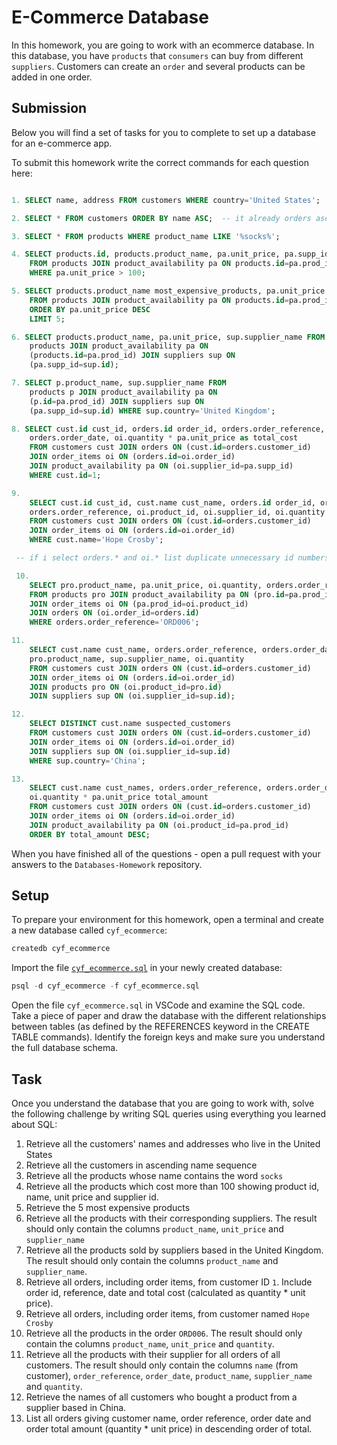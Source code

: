 # E-Commerce Database

In this homework, you are going to work with an ecommerce database. In this database, you have `products` that `consumers` can buy from different `suppliers`. Customers can create an `order` and several products can be added in one order.

## Submission

Below you will find a set of tasks for you to complete to set up a database for an e-commerce app.

To submit this homework write the correct commands for each question here:

```sql

1. SELECT name, address FROM customers WHERE country='United States';

2. SELECT * FROM customers ORDER BY name ASC;  -- it already orders asc by default --

3. SELECT * FROM products WHERE product_name LIKE '%socks%';

4. SELECT products.id, products.product_name, pa.unit_price, pa.supp_id
    FROM products JOIN product_availability pa ON products.id=pa.prod_id
    WHERE pa.unit_price > 100;

5. SELECT products.product_name most_expensive_products, pa.unit_price
    FROM products JOIN product_availability pa ON products.id=pa.prod_id
    ORDER BY pa.unit_price DESC
    LIMIT 5;

6. SELECT products.product_name, pa.unit_price, sup.supplier_name FROM
    products JOIN product_availability pa ON
    (products.id=pa.prod_id) JOIN suppliers sup ON
    (pa.supp_id=sup.id);

7. SELECT p.product_name, sup.supplier_name FROM
    products p JOIN product_availability pa ON
    (p.id=pa.prod_id) JOIN suppliers sup ON
    (pa.supp_id=sup.id) WHERE sup.country='United Kingdom';

8. SELECT cust.id cust_id, orders.id order_id, orders.order_reference,
    orders.order_date, oi.quantity * pa.unit_price as total_cost
    FROM customers cust JOIN orders ON (cust.id=orders.customer_id)
    JOIN order_items oi ON (orders.id=oi.order_id)
    JOIN product_availability pa ON (oi.supplier_id=pa.supp_id)
    WHERE cust.id=1;

9.
    SELECT cust.id cust_id, cust.name cust_name, orders.id order_id, orders.order_date,
    orders.order_reference, oi.product_id, oi.supplier_id, oi.quantity
    FROM customers cust JOIN orders ON (cust.id=orders.customer_id)
    JOIN order_items oi ON (orders.id=oi.order_id)
    WHERE cust.name='Hope Crosby';

 -- if i select orders.* and oi.* list duplicate unnecessary id numbers and hard to read, so tailored by selecting usefull fields..stingy customer btw--

 10.
    SELECT pro.product_name, pa.unit_price, oi.quantity, orders.order_reference
    FROM products pro JOIN product_availability pa ON (pro.id=pa.prod_id)
    JOIN order_items oi ON (pa.prod_id=oi.product_id)
    JOIN orders ON (oi.order_id=orders.id)
    WHERE orders.order_reference='ORD006';

11.
    SELECT cust.name cust_name, orders.order_reference, orders.order_date,
    pro.product_name, sup.supplier_name, oi.quantity
    FROM customers cust JOIN orders ON (cust.id=orders.customer_id)
    JOIN order_items oi ON (orders.id=oi.order_id)
    JOIN products pro ON (oi.product_id=pro.id)
    JOIN suppliers sup ON (oi.supplier_id=sup.id);

12.
    SELECT DISTINCT cust.name suspected_customers
    FROM customers cust JOIN orders ON (cust.id=orders.customer_id)
    JOIN order_items oi ON (orders.id=oi.order_id)
    JOIN suppliers sup ON (oi.supplier_id=sup.id)
    WHERE sup.country='China';

13.
    SELECT cust.name cust_names, orders.order_reference, orders.order_date,
    oi.quantity * pa.unit_price total_amount
    FROM customers cust JOIN orders ON (cust.id=orders.customer_id)
    JOIN order_items oi ON (orders.id=oi.order_id)
    JOIN product_availability pa ON (oi.product_id=pa.prod_id)
    ORDER BY total_amount DESC;

```

When you have finished all of the questions - open a pull request with your answers to the `Databases-Homework` repository.

## Setup

To prepare your environment for this homework, open a terminal and create a new database called `cyf_ecommerce`:

```sql
createdb cyf_ecommerce
```

Import the file [`cyf_ecommerce.sql`](./cyf_ecommerce.sql) in your newly created database:

```sql
psql -d cyf_ecommerce -f cyf_ecommerce.sql
```

Open the file `cyf_ecommerce.sql` in VSCode and examine the SQL code. Take a piece of paper and draw the database with the different relationships between tables (as defined by the REFERENCES keyword in the CREATE TABLE commands). Identify the foreign keys and make sure you understand the full database schema.

## Task

Once you understand the database that you are going to work with, solve the following challenge by writing SQL queries using everything you learned about SQL:

1. Retrieve all the customers' names and addresses who live in the United States
2. Retrieve all the customers in ascending name sequence
3. Retrieve all the products whose name contains the word `socks`
4. Retrieve all the products which cost more than 100 showing product id, name, unit price and supplier id.
5. Retrieve the 5 most expensive products
6. Retrieve all the products with their corresponding suppliers. The result should only contain the columns `product_name`, `unit_price` and `supplier_name`
7. Retrieve all the products sold by suppliers based in the United Kingdom. The result should only contain the columns `product_name` and `supplier_name`.
8. Retrieve all orders, including order items, from customer ID `1`. Include order id, reference, date and total cost (calculated as quantity \* unit price).
9. Retrieve all orders, including order items, from customer named `Hope Crosby`
10. Retrieve all the products in the order `ORD006`. The result should only contain the columns `product_name`, `unit_price` and `quantity`.
11. Retrieve all the products with their supplier for all orders of all customers. The result should only contain the columns `name` (from customer), `order_reference`, `order_date`, `product_name`, `supplier_name` and `quantity`.
12. Retrieve the names of all customers who bought a product from a supplier based in China.
13. List all orders giving customer name, order reference, order date and order total amount (quantity \* unit price) in descending order of total.

